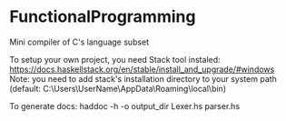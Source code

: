 # FunctionalProgramming
Mini compiler of C's language subset

To setup your own project, you need Stack tool instaled:
https://docs.haskellstack.org/en/stable/install_and_upgrade/#windows
Note: you need to add stack's installation directory to your system path (default: C:\Users\UserName\AppData\Roaming\local\bin)

To generate docs:
haddoc -h -o output_dir Lexer.hs parser.hs 

